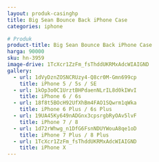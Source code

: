 ```yaml
---
layout: produk-casinghp
title: Big Sean Bounce Back iPhone Case
categories: iphone

# Produk
product-title: Big Sean Bounce Back iPhone Case
harga: 90000
sku: hn-3959
image-drive: 1TcXcr1ZzFm_fsThddUKRMxAdcWIAIGND
gallery:
  - url: 1dVyDznZOSNCRUzy4-Q8cr0M-Gmn699cp
    title: iPhone 5 / 5s / SE
  - url: 1kOp3o0C1UrztBHPdaenNLrIL8d0kIWvI
    title: iPhone 6 / 6s
  - url: 18f8t5BOcH92UfXhBm4FAO1SQwrm1qWka
    title: iPhone 6 Plus / 6s Plus
  - url: 19UA45Ky649nADGnx3cpsrgbRyOAv5lvF
    title: iPhone 7 / 8
  - url: 1d72rWhwg_n1DfG6FsnNDUYWouA8qe1oD
    title: iPhone 7 Plus / 8 Plus
  - url: 1TcXcr1ZzFm_fsThddUKRMxAdcWIAIGND
    title: iPhone X
---
```

